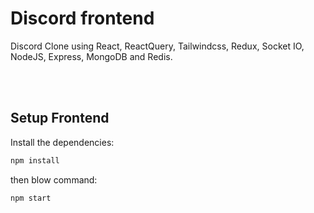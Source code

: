 # Discord frontend
Discord Clone using React, ReactQuery, Tailwindcss, Redux, Socket IO, NodeJS, Express, MongoDB and Redis.

<br/>
<br/>

## Setup Frontend

Install the dependencies:

```bash
npm install
```

then blow command:
```bash
npm start
```
